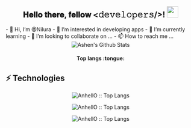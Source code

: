 <div align="center">
<h2> 𝐇𝐞𝐥𝐥𝐨 𝐭𝐡𝐞𝐫𝐞, 𝐟𝐞𝐥𝐥𝐨𝐰 <𝚍𝚎𝚟𝚎𝚕𝚘𝚙𝚎𝚛𝚜/>! <img src="https://github.com/Nilura/website/blob/master/img/Hi.gif" width="30px"></h2>
</div>
<div align="center" width="50">


</div>
- 👋 Hi, I’m @Nilura
- 👀 I’m interested in developing apps
- 🌱 I’m currently learning 
- 💞️ I’m looking to collaborate on ...
- 📫 How to reach me ...
<div align="center">
<img align="center" src="https://github-readme-stats.vercel.app/api?username=Nilura&include_all_commits=true&count_private=true&show_icons=true&line_height=20&title_color=7A7ADB&icon_color=2234AE&text_color=D3D3D3&bg_color=0,000000,130F40" alt="Ashen's Github Stats">
 
  </div>
  <h4 align="center">Top langs :tongue:</h4>
<h2>⚡ Technologies</h2>
<div align="center">
<p><img src="https://camo.githubusercontent.com/b89bd9bf7b9de39f995f868b7e0f300998bd4cebcd9f49cb2bc6ad7ba5b11eed/68747470733a2f2f696d672e736869656c64732e696f2f62616467652f2d446172742d4533344632363f7374796c653d666c61742d737175617265266c6f676f3d44617274" alt="AnhellO :: Top Langs" /></p>

<p align="center"><img src="https://camo.githubusercontent.com/cec92673ea713fa89ba2ae2033daf5851f6f39393ff5b93231aa707d424638d9/68747470733a2f2f696d672e736869656c64732e696f2f62616467652f2d4e6f64656a732d626c61636b3f7374796c653d666c61742d737175617265266c6f676f3d4e6f64652e6a73" alt="AnhellO :: Top Langs" /></p>
</div>

<p align="center"><img src="https://github-readme-stats.vercel.app/api/top-langs/?username=Nilura&langs_count=10&theme=tokyonight&layout=compact" alt="AnhellO :: Top Langs" /></p>

<!---
Nilura/Nilura is a ✨ special ✨ repository because its `README.md` (this file) appears on your GitHub profile.
You can click the Preview link to take a look at your changes.
--->
